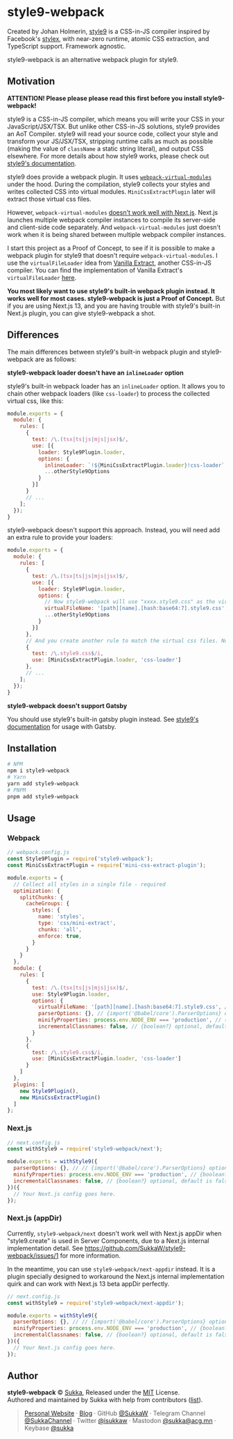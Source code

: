 # style9-webpack

Created by Johan Holmerin, [style9](https://github.com/johanholmerin/style9) is a CSS-in-JS compiler inspired by Facebook's [stylex](https://www.youtube.com/watch?v=9JZHodNR184), with near-zero runtime, atomic CSS extraction, and TypeScript support. Framework agnostic.

style9-webpack is an alternative webpack plugin for style9.

## Motivation

**ATTENTION! Please please please read this first before you install style9-webpack!**

style9 is a CSS-in-JS compiler, which means you will write your CSS in your JavaScript/JSX/TSX. But unlike other CSS-in-JS solutions, style9 provides an AoT Compiler. style9 will read your source code, collect your style and transform your JS/JSX/TSX, stripping runtime calls as much as possible (making the value of `className` a static string literal), and output CSS elsewhere. For more details about how style9 works, please check out [style9's documentation](https://github.com/johanholmerin/style9/blob/master/docs/How-it-works.md).

style9 does provide a webpack plugin. It uses [`webpack-virtual-modules`](https://github.com/sysgears/webpack-virtual-modules) under the hood. During the compilation, style9 collects your styles and writes collected CSS into virtual modules. `MiniCssExtractPlugin` later will extract those virtual css files.

However, `webpack-virtual-modules` [doesn't work well with Next.js](https://github.com/vercel/next.js/issues/44266). Next.js launches multiple webpack compiler instances to compile its server-side and client-side code separately. And `webpack-virtual-modules` just doesn't work when it is being shared between multiple webpack compiler instances.

I start this project as a Proof of Concept, to see if it is possible to make a webpack plugin for style9 that doesn't require `webpack-virtual-modules`. I use the `virtualFileLoader` idea from [Vanilla Extract](https://github.com/vanilla-extract-css/vanilla-extract), another CSS-in-JS compiler. You can find the implementation of Vanilla Extract's `virtualFileLoader` [here](https://github.com/vanilla-extract-css/vanilla-extract/blob/aabb5869a626b7d966814ec8bc322a0392b77561/packages/webpack-plugin/src/virtualFileLoader.ts).

**You most likely want to use style9's built-in webpack plugin instead. It works well for most cases. style9-webpack is just a Proof of Concept.** But if you are using Next.js 13, and you are having trouble with style9's built-in Next.js plugin, you can give style9-webpack a shot.

## Differences

The main differences between style9's built-in webpack plugin and style9-webpack are as follows:

**style9-webpack loader doesn't have an `inlineLoader` option**

style9's built-in webpack loader has an `inlineLoader` option. It allows you to chain other webpack loaders (like `css-loader`) to process the collected virtual css, like this:

```js
module.exports = {
  module: {
    rules: [
      {
        test: /\.(tsx|ts|js|mjs|jsx)$/,
        use: [{
          loader: Style9Plugin.loader,
          options: {
            inlineLoader: `!${MiniCssExtractPlugin.loader}!css-loader`,
            ...otherStyle9Options
          }
        }]
      }
      // ...
    ];
  });
}
```

style9-webpack doesn't support this approach. Instead, you will need add an extra rule to provide your loaders:

```js
module.exports = {
  module: {
    rules: [
      {
        test: /\.(tsx|ts|js|mjs|jsx)$/,
        use: [{
          loader: Style9Plugin.loader,
          options: {
            // Now style9-webpack will use "xxxx.style9.css" as the virtual css filenames
            virtualFileName: '[path][name].[hash:base64:7].style9.css',
            ...otherStyle9Options
          }
        }]
      },
      // And you create another rule to match the virtual css files. Now you can apply loaders to them.
      {
        test: /\.style9.css$/i,
        use: [MiniCssExtractPlugin.loader, 'css-loader']
      },
      // ...
    ];
  });
}
```

**style9-webpack doesn't support Gatsby**

You should use style9's built-in gatsby plugin instead. See [style9's documentation](https://github.com/johanholmerin/style9/blob/master/docs/Bundler-plugins.md#gatsby) for usage with Gatsby.

## Installation

```sh
# NPM
npm i style9-webpack
# Yarn
yarn add style9-webpack
# PNPM
pnpm add style9-webpack
```

## Usage

### Webpack

```js
// webpack.config.js
const Style9Plugin = require('style9-webpack');
const MiniCssExtractPlugin = require('mini-css-extract-plugin');

module.exports = {
  // Collect all styles in a single file - required
  optimization: {
    splitChunks: {
      cacheGroups: {
        styles: {
          name: 'styles',
          type: 'css/mini-extract',
          chunks: 'all',
          enforce: true,
        }
      }
    }
  },
  module: {
    rules: [
      {
        test: /\.(tsx|ts|js|mjs|jsx)$/,
        use: Style9Plugin.loader,
        options: {
          virtualFileName: '[path][name].[hash:base64:7].style9.css', // {string?} optional, default is '[path][name].style9.css'
          parserOptions: {}, // {import('@babel/core').ParserOptions} optional, default is `{ plugins: ['typescript', 'jsx'] }`
          minifyProperties: process.env.NODE_ENV === 'production', // {boolean?} optional, default is false, recommended to enable this option in production
          incrementalClassnames: false, // {boolean?} optional, default is false
        }
      },
      {
        test: /\.style9.css$/i,
        use: [MiniCssExtractPlugin.loader, 'css-loader']
      }
    ]
  },
  plugins: [
    new Style9Plugin(),
    new MiniCssExtractPlugin()
  ]
};
```

### Next.js

```js
// next.config.js
const withStyle9 = require('style9-webpack/next');

module.exports = withStyle9({
  parserOptions: {}, // // {import('@babel/core').ParserOptions} optional, default is `{ plugins: ['typescript', 'jsx'] }`
  minifyProperties: process.env.NODE_ENV === 'production', // {boolean?} optional, default is false, recommended to enable this option in production
  incrementalClassnames: false, // {boolean?} optional, default is false
})({
  // Your Next.js config goes here.
});
```

### Next.js (appDir)

Currently, `style9-webpack/next` doesn't work well with Next.js appDir when "style9.create" is used in Server Components, due to a Next.js internal implementation detail. See https://github.com/SukkaW/style9-webpack/issues/1 for more information.

In the meantime, you can use `style9-webpack/next-appdir` instead. It is a plugin specially designed to workaround the Next.js internal implementation quirk and can work with Next.js 13 beta appDir perfectly.

```js
// next.config.js
const withStyle9 = require('style9-webpack/next-appdir');

module.exports = withStyle9({
  parserOptions: {}, // // {import('@babel/core').ParserOptions} optional, default is `{ plugins: ['typescript', 'jsx'] }`
  minifyProperties: process.env.NODE_ENV === 'production', // {boolean?} optional, default is false, recommended to enable this option in production
  incrementalClassnames: false, // {boolean?} optional, default is false
})({
  // Your Next.js config goes here.
});
```

## Author

**style9-webpack** © [Sukka](https://github.com/SukkaW), Released under the [MIT](./LICENSE) License.<br>
Authored and maintained by Sukka with help from contributors ([list](https://github.com/SukkaW/style9-webpack/graphs/contributors)).

> [Personal Website](https://skk.moe) · [Blog](https://blog.skk.moe) · GitHub [@SukkaW](https://github.com/SukkaW) · Telegram Channel [@SukkaChannel](https://t.me/SukkaChannel) · Twitter [@isukkaw](https://twitter.com/isukkaw) · Mastodon [@sukka@acg.mn](https://acg.mn/@sukka) · Keybase [@sukka](https://keybase.io/sukka)
